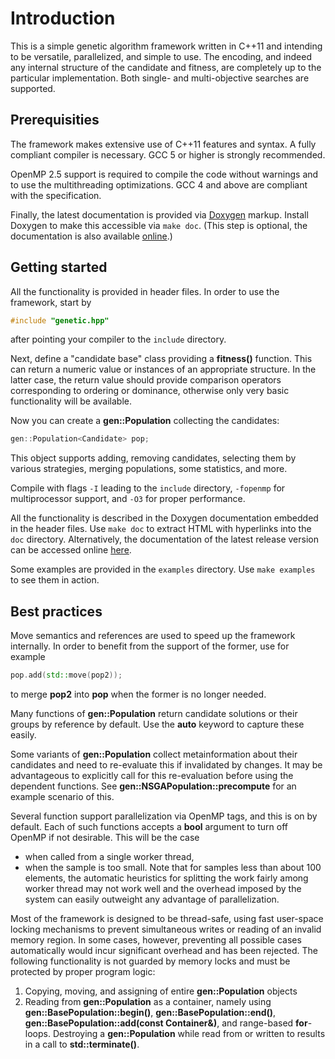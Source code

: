 # Introduction

This is a simple genetic algorithm framework written in C++11 and intending to 
be versatile, parallelized, and simple to use. The encoding, and indeed any 
internal structure of the candidate and fitness, are completely up to the 
particular implementation. Both single- and multi-objective searches are 
supported.


## Prerequisities

The framework makes extensive use of C++11 features and syntax. A fully 
compliant compiler is necessary. GCC 5 or higher is strongly recommended.

OpenMP 2.5 support is required to compile the code without warnings and to use 
the multithreading optimizations. GCC 4 and above are compliant with the 
specification.

Finally, the latest documentation is provided via [Doxygen][1] markup. 
Install Doxygen to make this accessible via `make doc`. (This step is 
optional, the documentation is also available [online][2].)


## Getting started

All the functionality is provided in header files. In order to use the 
framework, start by
```cpp
#include "genetic.hpp"
```
after pointing your compiler to the `include` directory.

Next, define a "candidate base" class providing a **fitness()** function. This 
can return a numeric value or instances of an appropriate structure. In the 
latter case, the return value should provide comparison operators 
corresponding to ordering or dominance, otherwise only very basic 
functionality will be available.

Now you can create a **gen::Population** collecting the candidates:
```cpp
gen::Population<Candidate> pop;
```
This object supports adding, removing candidates, selecting them by various 
strategies, merging populations, some statistics, and more.

Compile with flags `-I` leading to the `include` directory, `-fopenmp` for 
multiprocessor support, and `-O3` for proper performance.

All the functionality is described in the Doxygen documentation embedded in 
the header files. Use `make doc` to extract HTML with hyperlinks into the 
`doc` directory. Alternatively, the documentation of the latest release 
version can be accessed online [here][2].

Some examples are provided in the `examples` directory. Use `make examples` to 
see them in action.


## Best practices

Move semantics and references are used to speed up the framework internally. 
In order to benefit from the support of the former, use for example
```cpp
pop.add(std::move(pop2));
```
to merge **pop2** into **pop** when the former is no longer needed.

Many functions of **gen::Population** return candidate solutions or their 
groups by reference by default. Use the **auto** keyword to capture these 
easily.

Some variants of **gen::Population** collect metainformation about their 
candidates and need to re-evaluate this if invalidated by changes. It may be 
advantageous to explicitly call for this re-evaluation before using the 
dependent functions. See **gen::NSGAPopulation::precompute** for an example 
scenario of this.

Several function support parallelization via OpenMP tags, and this is on by 
default. Each of such functions accepts a **bool** argument to turn off OpenMP 
if not desirable. This will be the case
- when called from a single worker thread,
- when the sample is too small.
Note that for samples less than about 100 elements, the automatic heuristics 
for splitting the work fairly among worker thread may not work well and the 
overhead imposed by the system can easily outweight any advantage of 
parallelization.

Most of the framework is designed to be thread-safe, using fast user-space 
locking mechanisms to prevent simultaneous writes or reading of an invalid 
memory region. In some cases, however, preventing all possible cases 
automatically would incur significant overhead and has been rejected. The 
following functionality is not guarded by memory locks and must be protected 
by proper program logic:
1. Copying, moving, and assigning of entire **gen::Population** objects
2. Reading from **gen::Population** as a container, namely using 
   **gen::BasePopulation::begin()**, **gen::BasePopulation::end()**, 
   **gen::BasePopulation::add(const Container&)**, and range-based 
   **for**-loops.
Destroying a **gen::Population** while read from or written to results in 
a call to **std::terminate()**.

[1]: http://www.doxygen.org/index.html
[2]: https://vasekp.github.io/genetic/doc/index.html
